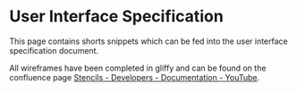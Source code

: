 User Interface Specification
=================

This page contains shorts snippets which can be fed into the user interface specification document.

All wireframes have been completed in gliffy and can be found on the confluence page [Stencils - Developers - Documentation - YouTube](https://confluence.cbr.au.funnelback.com/display/STEN/Stencils+-+Developers+-+Documentation+-+YouTube).
